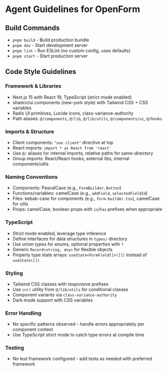 # Agent Guidelines for OpenForm

## Build Commands

- `pnpm build` - Build production bundle
- `pnpm dev` - Start development server
- `pnpm lint` - Run ESLint (no custom config, uses defaults)
- `pnpm start` - Start production server

## Code Style Guidelines

### Framework & Libraries

- Next.js 15 with React 19, TypeScript (strict mode enabled)
- shadcn/ui components (new-york style) with Tailwind CSS + CSS variables
- Radix UI primitives, Lucide icons, class-variance-authority
- Path aliases: `@/components`, `@/lib`, `@/lib/utils`, `@/components/ui`, `@/hooks`

### Imports & Structure

- Client components: `"use client"` directive at top
- React imports: `import * as React from 'react'`
- Use `@/` aliases for internal imports, relative paths for same-directory
- Group imports: React/React hooks, external libs, internal components/utils

### Naming Conventions

- Components: PascalCase (e.g., `FormBuilder`, `Button`)
- Functions/variables: camelCase (e.g., `addField`, `selectedFieldId`)
- Files: kebab-case for components (e.g., `form-builder.tsx`), camelCase for utils
- Props: camelCase, boolean props with `is`/`has` prefixes when appropriate

### TypeScript

- Strict mode enabled, leverage type inference
- Define interfaces for data structures in `types/` directory
- Use union types for enums, optional properties with `?`
- Generic `Record<string, any>` for flexible objects
- Properly type state arrays: `useState<FormField[]>([])` instead of `useState([])`

### Styling

- Tailwind CSS classes with responsive prefixes
- Use `cn()` utility from `@/lib/utils` for conditional classes
- Component variants via `class-variance-authority`
- Dark mode support with CSS variables

### Error Handling

- No specific patterns observed - handle errors appropriately per component context
- Use TypeScript strict mode to catch type errors at compile time

### Testing

- No test framework configured - add tests as needed with preferred framework
